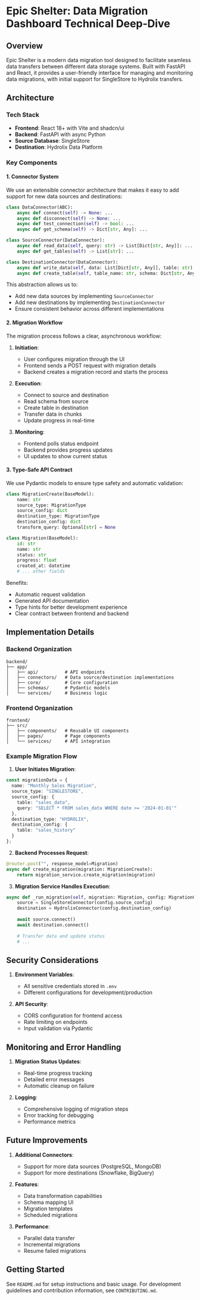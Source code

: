 # Epic Shelter: Data Migration Dashboard Technical Deep-Dive

## Overview
Epic Shelter is a modern data migration tool designed to facilitate seamless data transfers between different data storage systems. Built with FastAPI and React, it provides a user-friendly interface for managing and monitoring data migrations, with initial support for SingleStore to Hydrolix transfers.

## Architecture

### Tech Stack
- **Frontend**: React 18+ with Vite and shadcn/ui
- **Backend**: FastAPI with async Python
- **Source Database**: SingleStore
- **Destination**: Hydrolix Data Platform

### Key Components

#### 1. Connector System
We use an extensible connector architecture that makes it easy to add support for new data sources and destinations:

```python
class DataConnector(ABC):
    async def connect(self) -> None: ...
    async def disconnect(self) -> None: ...
    async def test_connection(self) -> bool: ...
    async def get_schema(self) -> Dict[str, Any]: ...

class SourceConnector(DataConnector):
    async def read_data(self, query: str) -> List[Dict[str, Any]]: ...
    async def get_tables(self) -> List[str]: ...

class DestinationConnector(DataConnector):
    async def write_data(self, data: List[Dict[str, Any]], table: str) -> int: ...
    async def create_table(self, table_name: str, schema: Dict[str, Any]) -> None: ...
```

This abstraction allows us to:
- Add new data sources by implementing `SourceConnector`
- Add new destinations by implementing `DestinationConnector`
- Ensure consistent behavior across different implementations

#### 2. Migration Workflow
The migration process follows a clear, asynchronous workflow:

1. **Initiation**:
   - User configures migration through the UI
   - Frontend sends a POST request with migration details
   - Backend creates a migration record and starts the process

2. **Execution**:
   - Connect to source and destination
   - Read schema from source
   - Create table in destination
   - Transfer data in chunks
   - Update progress in real-time

3. **Monitoring**:
   - Frontend polls status endpoint
   - Backend provides progress updates
   - UI updates to show current status

#### 3. Type-Safe API Contract
We use Pydantic models to ensure type safety and automatic validation:

```python
class MigrationCreate(BaseModel):
    name: str
    source_type: MigrationType
    source_config: dict
    destination_type: MigrationType
    destination_config: dict
    transform_query: Optional[str] = None

class Migration(BaseModel):
    id: str
    name: str
    status: str
    progress: float
    created_at: datetime
    # ... other fields
```

Benefits:
- Automatic request validation
- Generated API documentation
- Type hints for better development experience
- Clear contract between frontend and backend

## Implementation Details

### Backend Organization
```
backend/
├── app/
│   ├── api/          # API endpoints
│   ├── connectors/   # Data source/destination implementations
│   ├── core/         # Core configuration
│   ├── schemas/      # Pydantic models
│   └── services/     # Business logic
```

### Frontend Organization
```
frontend/
├── src/
│   ├── components/   # Reusable UI components
│   ├── pages/        # Page components
│   └── services/     # API integration
```

### Example Migration Flow

1. **User Initiates Migration**:
```typescript
const migrationData = {
  name: "Monthly Sales Migration",
  source_type: "SINGLESTORE",
  source_config: {
    table: "sales_data",
    query: "SELECT * FROM sales_data WHERE date >= '2024-01-01'"
  },
  destination_type: "HYDROLIX",
  destination_config: {
    table: "sales_history"
  }
};
```

2. **Backend Processes Request**:
```python
@router.post("", response_model=Migration)
async def create_migration(migration: MigrationCreate):
    return migration_service.create_migration(migration)
```

3. **Migration Service Handles Execution**:
```python
async def _run_migration(self, migration: Migration, config: MigrationCreate):
    source = SingleStoreConnector(config.source_config)
    destination = HydrolixConnector(config.destination_config)
    
    await source.connect()
    await destination.connect()
    
    # Transfer data and update status
    # ...
```

## Security Considerations

1. **Environment Variables**:
   - All sensitive credentials stored in `.env`
   - Different configurations for development/production

2. **API Security**:
   - CORS configuration for frontend access
   - Rate limiting on endpoints
   - Input validation via Pydantic

## Monitoring and Error Handling

1. **Migration Status Updates**:
   - Real-time progress tracking
   - Detailed error messages
   - Automatic cleanup on failure

2. **Logging**:
   - Comprehensive logging of migration steps
   - Error tracking for debugging
   - Performance metrics

## Future Improvements

1. **Additional Connectors**:
   - Support for more data sources (PostgreSQL, MongoDB)
   - Support for more destinations (Snowflake, BigQuery)

2. **Features**:
   - Data transformation capabilities
   - Schema mapping UI
   - Migration templates
   - Scheduled migrations

3. **Performance**:
   - Parallel data transfer
   - Incremental migrations
   - Resume failed migrations

## Getting Started

See `README.md` for setup instructions and basic usage. For development guidelines and contribution information, see `CONTRIBUTING.md`.
